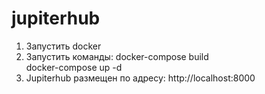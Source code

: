 # jupiterhub
1. Запустить docker
2. Запустить команды: 
  docker-compose build    
  docker-compose up -d
3. Jupiterhub размещен по адресу: http://localhost:8000
